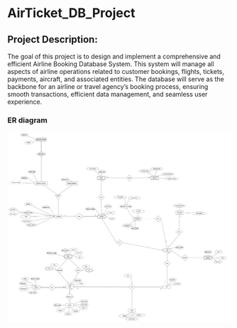 # AirTicket_DB_Project

## Project Description:

The goal of this project is to design and implement a comprehensive and efficient Airline Booking Database System. This system will manage all aspects of airline operations related to customer bookings, flights, tickets, payments, aircraft, and associated entities. The database will serve as the backbone for an airline or travel agency’s booking process, ensuring smooth transactions, efficient data management, and seamless user experience.

### ER diagram
![ER Diagram](Images/ERD.drawio.png)